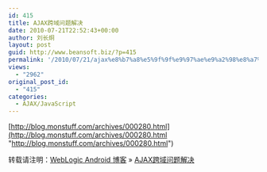 ```yaml
---
id: 415
title: AJAX跨域问题解决
date: 2010-07-21T22:52:43+00:00
author: 刘长炯
layout: post
guid: http://www.beansoft.biz/?p=415
permalink: '/2010/07/21/ajax%e8%b7%a8%e5%9f%9f%e9%97%ae%e9%a2%98%e8%a7%a3%e5%86%b3/'
views:
  - "2962"
original_post_id:
  - "415"
categories:
  - AJAX/JavaScript
---
```

[http://blog.monstuff.com/archives/000280.html](http://blog.monstuff.com/archives/000280.html "http://blog.monstuff.com/archives/000280.html")

转载请注明：[WebLogic Android 博客](http://www.beansoft.biz) &raquo; [AJAX跨域问题解决](http://www.beansoft.biz/2010/07/21/ajax%e8%b7%a8%e5%9f%9f%e9%97%ae%e9%a2%98%e8%a7%a3%e5%86%b3/)